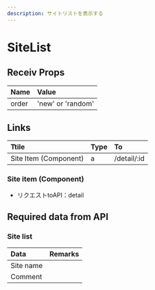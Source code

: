 ```yaml
---
description: サイトリストを表示する
---
```


# SiteList

## Receiv Props

| Name | Value |
| :--- | :--- |
| order | 'new' or 'random' |

## Links

| Ttile | Type | To |
| :--- | :--- | :--- |
| Site Item \(Component\) | a | /detail/:id |

### Site item \(Component\)

* リクエストtoAPI：detail

## Required data from API

### Site list

| Data | Remarks |
| :--- | :--- |
| Site name |  |
| Comment |  |

